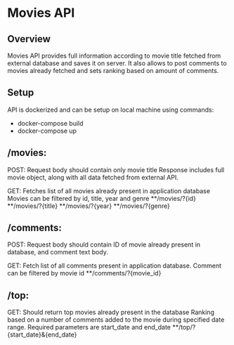 # Movies API

## Overview

Movies API provides full information according to movie title fetched from external database and saves it on server.
It also allows to post comments to movies already fetched and sets ranking based on amount of comments.

## Setup

API is dockerized and can be setup on local machine using commands:
* docker-compose build
* docker-compose up

## /movies:

POST:
Request body should contain only movie title
Response includes full movie object, along with all data fetched from external API.


GET:
Fetches list of all movies already present in application database
Movies can be filtered by id, title, year and genre
**/movies/?{id}
**/movies/?{title}
**/movies/?{year}
**/movies/?{genre}

## /comments:

POST:
Request body should contain ID of movie already present in database, and comment text body.

GET:
Fetch list of all comments present in application database.
Comment can be filtered by movie id
**/comments/?{movie_id}

## /top:

GET:
Should return top movies already present in the database
Ranking based on a number of comments added to the movie during specified date range. Required parameters are start_date and end_date
**/top/?{start_date}&{end_date}

